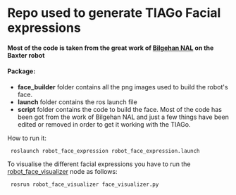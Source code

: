 # Repo used to generate TIAGo Facial expressions

#### Most of the code is taken from the great work of [Bilgehan NAL](git@github.com:bilgehannal/baxter_face_software.git)  on the Baxter robot #### 



#### Package:
- **face_builder** folder contains all the png images used to build the robot's face.
- **launch** folder contains the ros launch file
- **script** folder contains the code to build the face. Most of the code has been got from the work of Bilgehan NAL and just a few things have been edited or removed in order to get it working with the TIAGo.



How to run it:

``` 
 roslaunch robot_face_expression robot_face_expression.launch 
```

To visualise the different facial expressions you have to run the [robot_face_visualizer](git@github.com:aandriella/robot_face_visualizer.git) node as follows:

``` 
 rosrun robot_face_visualizer face_visualizer.py
```

